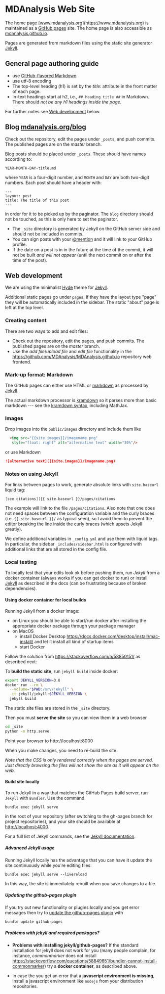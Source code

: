 # MDAnalysis Web Site #

The home page [www.mdanalysis.org](https://www.mdanalysis.org) is maintained as
a [GitHub pages](https://pages.github.com) site. The home page is also
accessible as [mdanalysis.github.io](https://mdanalysis.github.io).

Pages are generated from markdown files using the static site
generator
[Jekyll](https://help.github.com/articles/using-jekyll-with-pages/).

## General page authoring guide ##

- use [GitHub-flavored Markdown](https://github.github.com/gfm/)
- use utf-8 encoding
- The top-level heading (h1) is set by the *title:* attribute in the
  front matter of each page.
- In-text headings start at h2, i.e., `## heading title ##` in
  Markdown. There should *not be any h1 headings inside the page*.
  
For further notes see [Web development](#web-development) below.


## Blog [mdanalysis.org/blog](https://www.mdanalysis.org/blog) ##

Check out the repository, edit the pages under `_posts`, and push
commits. The published pages are on the *master* branch.

Blog posts should be placed under `_posts`. These should have names
according to:

    YEAR-MONTH-DAY-title.md

where `YEAR` is a four-digit number, and `MONTH` and `DAY` are both two-digit
numbers. Each post should have a header with:

    ---
    layout: post
    title: The title of this post
    ---

in order for it to be picked up by the paginator. The `blog` directory should
not be touched, as this is only here to set the paginator.

* The `_site` directory is generated by Jekyll on the GitHub server side and
  should not be included in commits.
* You can sign posts with your
  [@mention](https://help.github.com/articles/mentions-on-github-pages/)
  and it will link to your GitHub profile.
* If the date on a post is in in the future at the time of the commit,
  it will not be built *and will not appear* (until the next commit on
  or after the time of the post).


## Web development ##

We are using the minimalist [Hyde](https://github.com/poole/hyde) theme for
[Jekyll](https://jekyllrb.com/docs/).

Additional static pages go under `pages`. If they have the layout type
"page" they will be automatically included in the sidebar. The static
"about" page is left at the top level.


### Creating content ###

There are two ways to add and edit files:

* Check out the repository, edit the pages, and push commits. The
  published pages are on the *master* branch.
* Use the *add file*/*upload file* and *edit file* functionality in
  the https://github.com/MDAnalysis/MDAnalysis.github.io repository
  web frontend.
  

### Mark-up format: Markdown ###

The GitHub pages can either use HTML or
[markdown](http://daringfireball.net/projects/markdown/) as processed by
[Jekyll](https://help.github.com/articles/using-jekyll-with-pages/).

The actual markdown processor is
[kramdown](http://kramdown.gettalong.org) so it parses more than basic
markdown --- see the
[kramdown syntax](http://kramdown.gettalong.org/syntax.html),
including MathJax.

### Images ###

Drop images into the `public/images` directory and include them like

```html
  <img src="{{site.images}}/imagename.png"
   style="float: right" alt="alternative text" width="30%"/>
   ```

or use Markdown
```markdown
![alternative text]({{site.images}}/imagename.png)
```


### Notes on using Jekyll ###

For links between pages to work, generate absolute links with `site.baseurl`
liquid tag:

```
[see citations]({{ site.baseurl }}/pages/citations
```

The example will link to the file `/pages/citations`. Also note that one does
not need spaces between the configuration variable and the curly braces (i.e.
`{{ site.baseurl }}/` as typical seen), so I avoid them to prevent the editor
breaking the line inside the curly braces (which upsets Jekyll greatly).

We define additional variables in `_config.yml` and use them with liquid tags.
In particular, the sidebar `_includes/sidebar.html` is configured with
additional links that are all stored in the config file.


### Local testing ###

To locally test that your edits look ok before pushing them, run
*Jekyll* from a docker container (always works if you can get docker
to run) or install
[Jekyll](https://help.github.com/articles/using-jekyll-with-pages/) as
described in the docs (can be frustrating because of broken dependencies).


#### Using docker container for local builds ####

Running Jekyll from a docker image:

* on Linux you should be able to start/run docker after installing the
  appropriate docker package through your package manager
* on MacOS
  - install Docker Desktop
    https://docs.docker.com/desktop/install/mac-install/ and let it
    install all kind of startup items
  - start Docker

Follow the solution from https://stackoverflow.com/a/58850151/ as
described next:

To **build the static site**, run `jekyll build` inside docker:
```bash
export JEKYLL_VERSION=3.8
docker run --rm \
  --volume="$PWD:/srv/jekyll" \
  -it jekyll/jekyll:$JEKYLL_VERSION \
  jekyll build
```
The static site files are stored in the `_site` directory.

Then you must **serve the site** so you can view them in a web browser
```bash
cd _site
python -m http.serve
```

Point your browser to http://localhost:8000

When you make changes, you need to re-build the site.

*Note that the CSS is only rendered correctly when the pages are
served. Just directly browsing the files will not show the site as it
will appear on the web.*
	

#### Build site locally ####

To run Jekyll in a way that matches the GitHub Pages build server, run `Jekyll`
with `Bundler`. Use the command

    bundle exec jekyll serve

in the root of your repository (after switching to the gh-pages branch for
project repositories), and your site should be available at
<http://localhost:4000>. 

For a full list of Jekyll commands, see the [Jekyll
documentation](https://jekyllrb.com/docs/).


##### Advanced Jekyll usage #####

Running Jekyll locally has the advantage that you can have it update
the site continuously while you're editing files:

    bundle exec jekyll serve --livereload
	
In this way, the site is immediately rebuilt when you save changes to
a file. 


##### Updating the github-pages plugin #####

If you try out new functionality or plugins locally and you get error
messages then try to
[update the github-pages plugin](https://help.github.com/articles/setting-up-your-pages-site-locally-with-jekyll/#keeping-your-site-up-to-date-with-the-github-pages-gem)
with

    bundle update github-pages

##### Problems with jekyll and required packages? #####

* **Problems with installing jekyll/github-pages?** If the standard
  installation for jekyll does not work for you (many people complain,
  for instance, *commonmarker* does not install
  https://stackoverflow.com/questions/58849651/bundler-cannot-install-commonmarker)
  try a **docker container**, as described above.

* In case the you get an error that a **javascript environment is
  missing**, install a javascript environment like `nodejs` from your
  distribution repositories.
